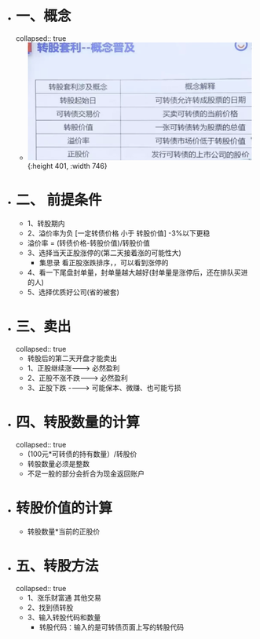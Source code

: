 - # 一、概念
  collapsed:: true
	- ![image.png](../assets/image_1668574394879_0.png){:height 401, :width 746}
- # 二、 前提条件
	- 1、转股期内
	- 2、溢价率为负  [一定转债价格 小于  转股价值]   -3%以下更稳
	- 溢价率 = (转债价格-转股价值)/转股价值
	- 3、选择当天正股涨停的(第二天接着涨的可能性大)
		- 集思录  看正股涨跌排序，，可以看到涨停的
	- 4、看一下尾盘封单量，封单量越大越好(封单量是涨停后，还在排队买进的人)
	- 5、选择优质好公司(省的被套)
- # 三、卖出
  collapsed:: true
	- 转股后的第二天开盘才能卖出
	- 1、正股继续涨---> 必然盈利
	- 2、正股不涨不跌---> 必然盈利
	- 3、正股下跌 ----> 可能保本、微赚、也可能亏损
- # 四、转股数量的计算
  collapsed:: true
	- (100元*可转债的持有数量）/转股价
	- 转股数量必须是整数
	- 不足一股的部分会折合为现金返回账户
- # 转股价值的计算
	- 转股数量*当前的正股价
- # 五、转股方法
  collapsed:: true
	- 1、涨乐财富通 其他交易
	- 2、找到债转股
	- 3、输入转股代码和数量
		- 转股代码：输入的是可转债页面上写的转股代码